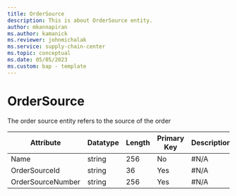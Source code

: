 ```yaml
---
title: OrderSource
description: This is about OrderSource entity.
author: mkannapiran
ms.author: kamanick
ms.reviewer: johnmichalak
ms.service: supply-chain-center
ms.topic: conceptual
ms.date: 05/05/2023
ms.custom: bap - template
---
```


# **OrderSource**

The order source entity refers to the source of the order


|	Attribute	|	Datatype	|	Length	|	Primary Key	|	Description	|
|---------------|--------|------|----------|-----------|
|	Name	|	string	|	256	|	No	|	#N/A	|
|	OrderSourceId	|	string	|	36	|	Yes	|	#N/A	|
|	OrderSourceNumber	|	string	|	256	|	Yes	|	#N/A	|

